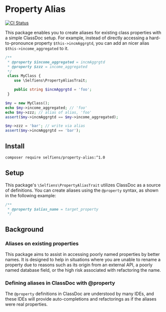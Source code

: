 # Property Alias

[![CI Status](https://github.com/selfiens/property-alias/actions/workflows/ci.yml/badge.svg)](https://github.com/selfiens/property-alias/actions)

This package enables you to create aliases for existing class properties with a simple ClassDoc setup.
For example,
instead of directly accessing a hard-to-pronounce property `$this->incmAggrgtd`,
you can add an nicer alias `$this->income_aggregated` to it.

```php
/**
 * @property $income_aggregated = incmAggrgtd
 * @property $zzz = income_aggregated
 */
 class MyClass {
    use \Selfiens\PropertyAliasTrait;

    public string $incmAggrgtd = 'foo';
 }

$my = new MyClass();
echo $my->income_aggregated; // 'foo'
echo $my->zzz; // alias of alias, 'foo'
assert($my->incmAggrgtd == $my->income_aggregated);

$my->zzz = 'bar'; // write via alias
assert($my->incmAggrgtd == 'bar');
```

## Install

```sh
composer require selfiens/property-alias:^1.0
```

## Setup

This package's `\Selfiens\PropertyAliasTrait` utilizes ClassDoc as a source of definitions.
You can create aliases using the `@property` syntax, as shown in the following example:

```php
/**
 * @property $alias_name = target_property
 */
```

## Background

### Aliases on existing properties

This package aims to assist in accessing poorly named properties by better names.
It is designed to help in situations where you are unable to rename a property
due to reasons such as its origin from an external
API, a poorly named database field, or the high risk associated with refactoring the name.

### Defining aliases in ClassDoc with @property

The `@property` definitions in ClassDoc are understood by many IDEs,
and these IDEs will provide auto-completions and refactorings as if the aliases were real properties.
